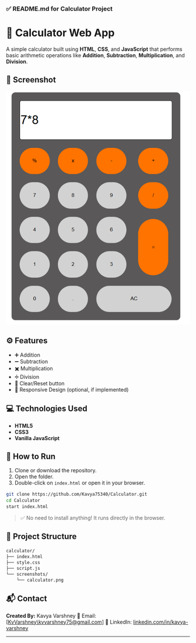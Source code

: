 ### ✅ README.md for Calculator Project

# 🧮 Calculator Web App

A simple calculator built using **HTML**, **CSS**, and **JavaScript** that performs basic arithmetic operations like **Addition**, **Subtraction**, **Multiplication**, and **Division**.

## 📸 Screenshot

![Calculator](screenshots/calculator.png)

## ⚙️ Features

-   ➕ Addition
-   ➖ Subtraction
-   ✖️ Multiplication
-   ➗ Division
-   🔄 Clear/Reset button
-   💯 Responsive Design (optional, if implemented)

## 💻 Technologies Used

-   **HTML5**
-   **CSS3**
-   **Vanilla JavaScript**

## 🚀 How to Run

1. Clone or download the repository.
2. Open the folder.
3. Double-click on `index.html` or open it in your browser.

```bash
git clone https://github.com/Kavya75340/Calculator.git
cd Calculator
start index.html
```

> ✅ No need to install anything! It runs directly in the browser.

## 📁 Project Structure

```
calculator/
├── index.html
├── style.css
├── script.js
└── screenshots/
    └── calculator.png
```

## 📬 Contact

**Created By:** Kavya Varshney
📧 Email: \[[KvVarshney\kvvarshney75@gmail.com](mailto:kvvarshney75@gmail.com)]
🔗 LinkedIn: [linkedin.com/in/kavya-varshney](https://www.linkedin.com/in/kavya-varshney-658803327/)

---
